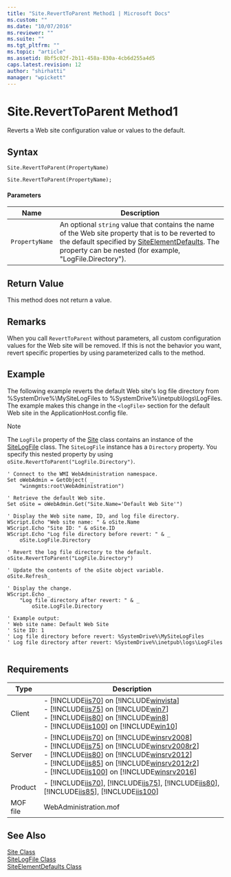 ```yaml
---
title: "Site.RevertToParent Method1 | Microsoft Docs"
ms.custom: ""
ms.date: "10/07/2016"
ms.reviewer: ""
ms.suite: ""
ms.tgt_pltfrm: ""
ms.topic: "article"
ms.assetid: 8bf5c02f-2b11-458a-830a-4cb6d255a4d5
caps.latest.revision: 12
author: "shirhatti"
manager: "wpickett"
---
```

# Site.RevertToParent Method1
Reverts a Web site configuration value or values to the default.  
  
## Syntax  
  
```vbs  
Site.RevertToParent(PropertyName)  
```  
  
```jscript#  
Site.RevertToParent(PropertyName);  
```  
  
#### Parameters  
  
|Name|Description|  
|----------|-----------------|  
|`PropertyName`|An optional `string` value that contains the name of the Web site property that is to be reverted to the default specified by [SiteElementDefaults](../wmi-provider/siteelementdefaults-class.md). The property can be nested (for example, "LogFile.Directory").|  
  
## Return Value  
 This method does not return a value.  
  
## Remarks  
 When you call `RevertToParent` without parameters, all custom configuration values for the Web site will be removed. If this is not the behavior you want, revert specific properties by using parameterized calls to the method.  
  
## Example  
 The following example reverts the default Web site's log file directory from %SystemDrive%\MySiteLogFiles to %SystemDrive%\inetpub\logs\LogFiles. The example makes this change in the `<logFile>` section for the default Web site in the ApplicationHost.config file.  
  
> [!NOTE]
>  The `LogFile` property of the [Site](../wmi-provider/site-class.md) class contains an instance of the [SiteLogFile](../wmi-provider/sitelogfile-class.md) class. The `SiteLogFile` instance has a `Directory` property. You specify this nested property by using `oSite.RevertToParent("LogFile.Directory")`.  
  
```  
' Connect to the WMI WebAdministration namespace.  
Set oWebAdmin = GetObject( _  
    "winmgmts:root\WebAdministration")  
  
' Retrieve the default Web site.  
Set oSite = oWebAdmin.Get("Site.Name='Default Web Site'")  
  
' Display the Web site name, ID, and log file directory.  
WScript.Echo "Web site name: " & oSite.Name  
WScript.Echo "Site ID: " & oSite.ID      
WScript.Echo "Log file directory before revert: " & _  
    oSite.LogFile.Directory  
  
' Revert the log file directory to the default.  
oSite.RevertToParent("LogFile.Directory")  
  
' Update the contents of the oSite object variable.  
oSite.Refresh_  
  
' Display the change.  
WScript.Echo _  
    "Log file directory after revert: " & _  
        oSite.LogFile.Directory  
  
' Example output:  
' Web site name: Default Web Site  
' Site ID: 1  
' Log file directory before revert: %SystemDrive%\MySiteLogFiles  
' Log file directory after revert: %SystemDrive%\inetpub\logs\LogFiles  
  
```  
  
## Requirements  
  
|Type|Description|  
|----------|-----------------|  
|Client|-   [!INCLUDE[iis70](../wmi-provider/includes/iis70-md.md)] on [!INCLUDE[winvista](../wmi-provider/includes/winvista-md.md)]<br />-   [!INCLUDE[iis75](../wmi-provider/includes/iis75-md.md)] on [!INCLUDE[win7](../wmi-provider/includes/win7-md.md)]<br />-   [!INCLUDE[iis80](../wmi-provider/includes/iis80-md.md)] on [!INCLUDE[win8](../wmi-provider/includes/win8-md.md)]<br />-   [!INCLUDE[iis100](../wmi-provider/includes/iis100-md.md)] on [!INCLUDE[win10](../wmi-provider/includes/win10-md.md)]|  
|Server|-   [!INCLUDE[iis70](../wmi-provider/includes/iis70-md.md)] on [!INCLUDE[winsrv2008](../wmi-provider/includes/winsrv2008-md.md)]<br />-   [!INCLUDE[iis75](../wmi-provider/includes/iis75-md.md)] on [!INCLUDE[winsrv2008r2](../wmi-provider/includes/winsrv2008r2-md.md)]<br />-   [!INCLUDE[iis80](../wmi-provider/includes/iis80-md.md)] on [!INCLUDE[winsrv2012](../wmi-provider/includes/winsrv2012-md.md)]<br />-   [!INCLUDE[iis85](../wmi-provider/includes/iis85-md.md)] on [!INCLUDE[winsrv2012r2](../wmi-provider/includes/winsrv2012r2-md.md)]<br />-   [!INCLUDE[iis100](../wmi-provider/includes/iis100-md.md)] on [!INCLUDE[winsrv2016](../wmi-provider/includes/winsrv2016-md.md)]|  
|Product|-   [!INCLUDE[iis70](../wmi-provider/includes/iis70-md.md)], [!INCLUDE[iis75](../wmi-provider/includes/iis75-md.md)], [!INCLUDE[iis80](../wmi-provider/includes/iis80-md.md)], [!INCLUDE[iis85](../wmi-provider/includes/iis85-md.md)], [!INCLUDE[iis100](../wmi-provider/includes/iis100-md.md)]|  
|MOF file|WebAdministration.mof|  
  
## See Also  
 [Site Class](../wmi-provider/site-class.md)   
 [SiteLogFile Class](../wmi-provider/sitelogfile-class.md)   
 [SiteElementDefaults Class](../wmi-provider/siteelementdefaults-class.md)